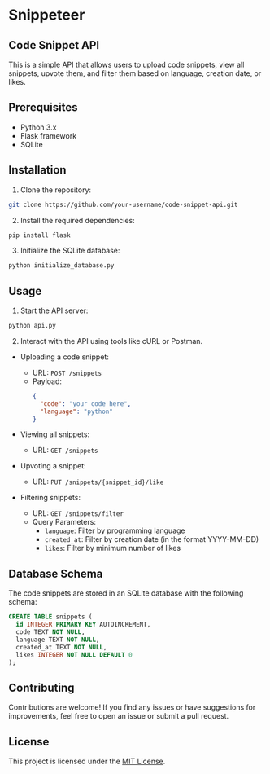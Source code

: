 # Snippeteer
## Code Snippet API

This is a simple API that allows users to upload code snippets, view all snippets, upvote them, and filter them based on language, creation date, or likes.

## Prerequisites

- Python 3.x
- Flask framework
- SQLite

## Installation

1. Clone the repository:

```bash
git clone https://github.com/your-username/code-snippet-api.git
```

2. Install the required dependencies:

```bash
pip install flask
```

3. Initialize the SQLite database:

```bash
python initialize_database.py
```

## Usage

1. Start the API server:

```bash
python api.py
```

2. Interact with the API using tools like cURL or Postman.

- Uploading a code snippet:
  - URL: `POST /snippets`
  - Payload:
    ```json
    {
      "code": "your code here",
      "language": "python"
    }
    ```

- Viewing all snippets:
  - URL: `GET /snippets`

- Upvoting a snippet:
  - URL: `PUT /snippets/{snippet_id}/like`

- Filtering snippets:
  - URL: `GET /snippets/filter`
  - Query Parameters:
    - `language`: Filter by programming language
    - `created_at`: Filter by creation date (in the format YYYY-MM-DD)
    - `likes`: Filter by minimum number of likes

## Database Schema

The code snippets are stored in an SQLite database with the following schema:

```sql
CREATE TABLE snippets (
  id INTEGER PRIMARY KEY AUTOINCREMENT,
  code TEXT NOT NULL,
  language TEXT NOT NULL,
  created_at TEXT NOT NULL,
  likes INTEGER NOT NULL DEFAULT 0
);
```

## Contributing

Contributions are welcome! If you find any issues or have suggestions for improvements, feel free to open an issue or submit a pull request.

## License

This project is licensed under the [MIT License](LICENSE.txt).